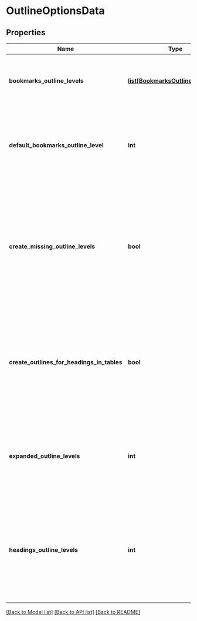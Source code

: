 # OutlineOptionsData

## Properties
Name | Type | Description | Notes
------------ | ------------- | ------------- | -------------
**bookmarks_outline_levels** | [**list[BookmarksOutlineLevelData]**](BookmarksOutlineLevelData.md) | Gets or sets allows to specify individual bookmarks outline level. | [optional] 
**default_bookmarks_outline_level** | **int** | Gets or sets specifies the default level in the document outline at which to display Word bookmarks. | [optional] 
**create_missing_outline_levels** | **bool** | Gets or sets a value determining whether or not to create missing outline levels     when the document is exported.     Default value for this property is false. | [optional] 
**create_outlines_for_headings_in_tables** | **bool** | Gets or sets specifies whether or not to create outlines for headings (paragraphs formatted     with the Heading styles) inside tables. | [optional] 
**expanded_outline_levels** | **int** | Gets or sets specifies how many levels in the document outline to show expanded when the file is viewed. | [optional] 
**headings_outline_levels** | **int** | Gets or sets specifies how many levels of headings (paragraphs formatted with the Heading styles) to include in the document outline. | [optional] 

[[Back to Model list]](../README.md#documentation-for-models) [[Back to API list]](../README.md#documentation-for-api-endpoints) [[Back to README]](../README.md)


